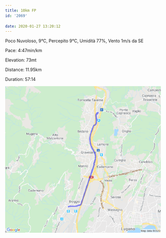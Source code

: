```yaml
---
title: 10km FP
id: '2069'

date: 2020-01-27 13:20:12
---
```


Poco Nuvoloso, 9°C, Percepito 9°C, Umidità 77%, Vento 1m/s da SE

Pace: 4:47min/km

Elevation: 73mt

Distance: 11.95km

Duration: 57:14

![image](/images/2021/08/20200127-activity-map.png)
